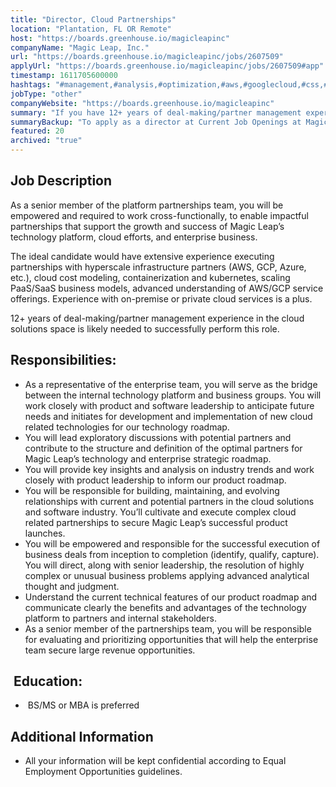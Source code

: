 ```yaml
---
title: "Director, Cloud Partnerships"
location: "Plantation, FL OR Remote"
host: "https://boards.greenhouse.io/magicleapinc"
companyName: "Magic Leap, Inc."
url: "https://boards.greenhouse.io/magicleapinc/jobs/2607509"
applyUrl: "https://boards.greenhouse.io/magicleapinc/jobs/2607509#app"
timestamp: 1611705600000
hashtags: "#management,#analysis,#optimization,#aws,#googlecloud,#css,#kubernetes,#azure"
jobType: "other"
companyWebsite: "https://boards.greenhouse.io/magicleapinc"
summary: "If you have 12+ years of deal-making/partner management experience in the cloud solutions space is likely needed to successfully perform this role, Magic Leap has a job opening for a director"
summaryBackup: "To apply as a director at Current Job Openings at Magic Leap, Inc., you preferably need to have some knowledge of: #aws, #googlecloud, #css."
featured: 20
archived: "true"
---
```


## Job Description

As a senior member of the platform partnerships team, you will be empowered and required to work cross-functionally, to enable impactful partnerships that support the growth and success of Magic Leap’s technology platform, cloud efforts, and enterprise business.

The ideal candidate would have extensive experience executing partnerships with hyperscale infrastructure partners (AWS, GCP, Azure, etc.), cloud cost modeling, containerization and kubernetes, scaling PaaS/SaaS business models, advanced understanding of AWS/GCP service offerings. Experience with on-premise or private cloud services is a plus.

12+ years of deal-making/partner management experience in the cloud solutions space is likely needed to successfully perform this role.

## Responsibilities:

*   As a representative of the enterprise team, you will serve as the bridge between the internal technology platform and business groups. You will work closely with product and software leadership to anticipate future needs and initiates for development and implementation of new cloud related technologies for our technology roadmap.
*   You will lead exploratory discussions with potential partners and contribute to the structure and definition of the optimal partners for Magic Leap’s technology and enterprise strategic roadmap.
*   You will provide key insights and analysis on industry trends and work closely with product leadership to inform our product roadmap.
*   You will be responsible for building, maintaining, and evolving relationships with current and potential partners in the cloud solutions and software industry. You’ll cultivate and execute complex cloud related partnerships to secure Magic Leap’s successful product launches.
*   You will be empowered and responsible for the successful execution of business deals from inception to completion (identify, qualify, capture). You will direct, along with senior leadership, the resolution of highly complex or unusual business problems applying advanced analytical thought and judgment.
*   Understand the current technical features of our product roadmap and communicate clearly the benefits and advantages of the technology platform to partners and internal stakeholders.
*   As a senior member of the partnerships team, you will be responsible for evaluating and prioritizing opportunities that will help the enterprise team secure large revenue opportunities.

##  Education:

*    BS/MS or MBA is preferred
    

## Additional Information

*   All your information will be kept confidential according to Equal Employment Opportunities guidelines.

